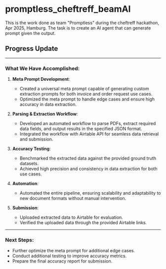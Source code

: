 # promptless_cheftreff_beamAI
This is the work done as team "Promptless" during the cheftreff hackathon, Apr 2025, Hamburg. The task is to create an AI agent that can generate prompt given the output.

## Progress Update

---

### What We Have Accomplished:

1. **Meta Prompt Development**:
   - Created a universal meta prompt capable of generating custom extraction prompts for both invoice and order request use cases.
   - Optimized the meta prompt to handle edge cases and ensure high accuracy in data extraction.

2. **Parsing & Extraction Workflow**:
   - Developed an automated workflow to parse PDFs, extract required data fields, and output results in the specified JSON format.
   - Integrated the workflow with Airtable API for seamless data retrieval and submission.

3. **Accuracy Testing**:
   - Benchmarked the extracted data against the provided ground truth datasets.
   - Achieved high precision and consistency in data extraction for both use cases.

4. **Automation**:
   - Automated the entire pipeline, ensuring scalability and adaptability to new document formats without manual intervention.

5. **Submission**:
   - Uploaded extracted data to Airtable for evaluation.
   - Verified the uploaded data through the provided Airtable links.

---

### Next Steps:

- Further optimize the meta prompt for additional edge cases.
- Conduct additional testing to improve accuracy metrics.
- Prepare the final accuracy report for submission.